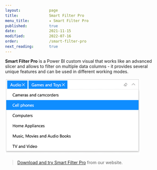 ```yaml
---
layout:             page
title:              Smart Filter Pro
menu_title:         ✦ Smart Filter Pro
published:          true
date:               2021-11-15
modified:           2022-07-16
order:              /smart-filter-pro
next_reading:       true
---
```

  

**Smart Filter Pro** is a Power BI custom visual that works like an advanced slicer and allows to filter on multiple data columns - it provides several unique features and can be used in different working modes.

<img src="images/smart-filter-pro.png" width="440" class="naked">

> [Download and try Smart Filter Pro](https://okviz.com/smart-filter-pro) from our website.